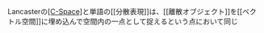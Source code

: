 
Lancasterの[[C-Space]](=財を特徴の[[ベクトル]]で表現する)と単語の[[分散表現]]は、[[離散オブジェクト]]を[[ベクトル空間]]に埋め込んで空間内の一点として捉えるという点において同じ
